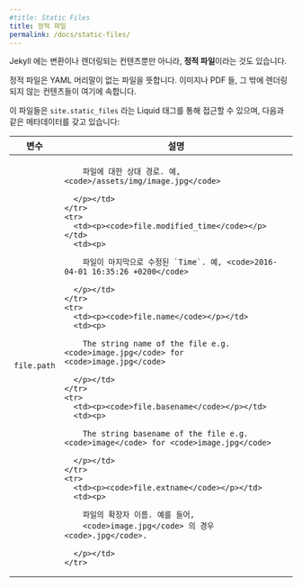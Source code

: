 ```yaml
---
#title: Static Files
title: 정적 파일
permalink: /docs/static-files/
---
```


<!--
In addition to renderable and convertible content, we also have **static
files**.
-->
Jekyll 에는 변환이나 렌더링되는 컨텐츠뿐만 아니라, **정적 파일**이라는 것도
있습니다.

<!--
A static file is a file that does not contain any YAML front matter. These
include images, PDFs, and other un-rendered content.
-->
정적 파일은 YAML 머리말이 없는 파일을 뜻합니다. 이미지나 PDF 들, 그 밖에
렌더링되지 않는 컨텐츠들이 여기에 속합니다.

<!--
They're accessible in Liquid via `site.static_files` and contain the
following metadata:
-->
이 파일들은 `site.static_files` 라는 Liquid 태그를 통해 접근할 수 있으며, 다음과
같은 메타데이터를 갖고 있습니다:

<div class="mobile-side-scroller">
<table>
  <thead>
    <tr>
<!--
      <th>Variable</th>
      <th>Description</th>
-->
      <th>변수</th>
      <th>설명</th>
    </tr>
  </thead>
  <tbody>
    <tr>
      <td><p><code>file.path</code></p></td>
      <td><p>

<!--
        The relative path to the file, e.g. <code>/assets/img/image.jpg</code>
-->
        파일에 대한 상대 경로. 예, <code>/assets/img/image.jpg</code>

      </p></td>
    </tr>
    <tr>
      <td><p><code>file.modified_time</code></p></td>
      <td><p>

<!--
        The `Time` the file was last modified, e.g. <code>2016-04-01 16:35:26 +0200</code>
-->
        파일이 마지막으로 수정된 `Time`. 예, <code>2016-04-01 16:35:26 +0200</code>

      </p></td>
    </tr>
    <tr>
      <td><p><code>file.name</code></p></td>
      <td><p>

        The string name of the file e.g. <code>image.jpg</code> for <code>image.jpg</code>

      </p></td>
    </tr>
    <tr>
      <td><p><code>file.basename</code></p></td>
      <td><p>

        The string basename of the file e.g. <code>image</code> for <code>image.jpg</code>

      </p></td>
    </tr>
    <tr>
      <td><p><code>file.extname</code></p></td>
      <td><p>

<!--
        The extension name for the file, e.g.
        <code>.jpg</code> for <code>image.jpg</code>
-->
        파일의 확장자 이름. 예를 들어,
        <code>image.jpg</code> 의 경우 <code>.jpg</code>.

      </p></td>
    </tr>
  </tbody>
</table>
</div>
